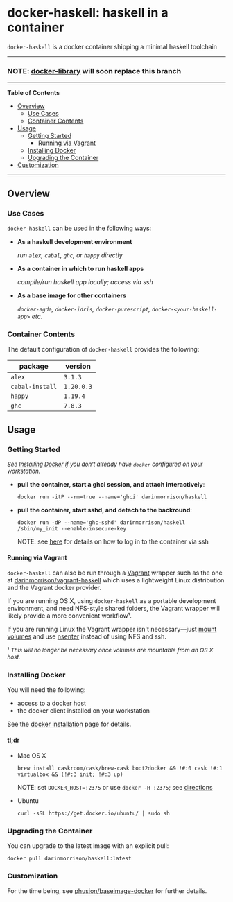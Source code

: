 # docker-haskell: haskell in a container

`docker-haskell` is a docker container shipping a minimal haskell toolchain

---

### NOTE: [docker-library](https://github.com/darinmorrison/docker-haskell/tree/docker-library) will soon replace this branch

---

**Table of Contents**

*   [Overview](#overview)
    *   [Use Cases](#use_cases)
    *   [Container Contents](#container_contents)
*   [Usage](#usage)
    *   [Getting Started](#getting_started)
        *   [Running via Vagrant](#running_via_vagrant)
    *   [Installing Docker](#installing_docker)
    *   [Upgrading the Container](#upgrading_the_container)
*   [Customization](#customization)

-----------------------------------------

## Overview

<a name="use_cases"></a>
### Use Cases

`docker-haskell` can be used in the following ways:

*   **As a haskell development environment**

     _run `alex`, `cabal`, `ghc`, or `happy` directly_

*   **As a container in which to run haskell apps**

    _compile/run haskell app locally; access via ssh_

*   **As a base image for other containers**

    _`docker-agda`, `docker-idris`, `docker-purescript`, `docker-<your-haskell-app>` etc._

<a name="container_contents"></a>
### Container Contents

The default configuration of `docker-haskell` provides the following:

| package         | version    |
|-----------------|------------|
| `alex`          | `3.1.3`    |
| `cabal-install` | `1.20.0.3` |
| `happy`         | `1.19.4`   |
| `ghc`           | `7.8.3`    |

## Usage

<a name="getting_started"></a>
### Getting Started

<span style='font-size: small;'>_See [Installing Docker](https://github.com/darinmorrison/docker-haskell#requirements) if you don't already have `docker` configured on your workstation._</span>

*   **pull the container, start a ghci session, and attach interactively**:

        docker run -itP --rm=true --name='ghci' darinmorrison/haskell

*   **pull the container, start sshd, and detach to the backround**:

        docker run -dP --name='ghc-sshd' darinmorrison/haskell /sbin/my_init --enable-insecure-key

      NOTE: see [here](https://github.com/phusion/baseimage-docker#login-to-the-container-or-running-a-command-inside-it-via-ssh) for details on how to log in to the container via ssh

<a name="running_via_vagrant"></a>
#### Running via Vagrant

`docker-haskell` can also be run through a [Vagrant](http://www.vagrantup.com/) wrapper such as the one at [darinmorrison/vagrant-haskell](https://github.com/darinmorrison/vagrant-haskell) which uses a lightweight Linux distribution and the Vagrant docker provider.

If you are running OS X, using `docker-haskell` as a portable development environment, and need NFS-style shared folders, the Vagrant wrapper will likely provide a more convenient workflow¹.

If you are running Linux the Vagrant wrapper isn't necessary—just [mount volumes](https://docs.docker.com/userguide/dockervolumes) and use [nsenter](https://github.com/jpetazzo/nsenter) instead of using NFS and ssh.

¹ <span style='font-size: small;'>_This will no longer be necessary once volumes are mountable from an OS X host._</span>

<a name="installing_docker"></a>
### Installing Docker

You will need the following:

*   access to a docker host
*   the docker client installed on your workstation

See the [docker installation](https://docs.docker.com/installation/) page for details.

#### tl;dr

*   Mac OS X

        brew install caskroom/cask/brew-cask boot2docker && !#:0 cask !#:1 virtualbox && (!#:3 init; !#:3 up)

      NOTE: set `DOCKER_HOST=:2375` or use `docker -H :2375`; see [directions](https://github.com/boot2docker/boot2docker#how-to-use)

*   Ubuntu

        curl -sSL https://get.docker.io/ubuntu/ | sudo sh

<a name="upgrading_the_container"></a>
### Upgrading the Container

You can upgrade to the latest image with an explicit pull:

    docker pull darinmorrison/haskell:latest

### Customization

For the time being, see [phusion/baseimage-docker](https://github.com/phusion/baseimage-docker) for further details.
